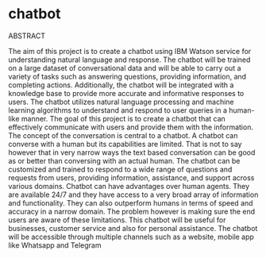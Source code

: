 # chatbot
ABSTRACT

The aim of this project is to create a chatbot using IBM Watson service for understanding natural language and response. 
The chatbot will be trained on a large dataset of conversational data and will be able to carry out a variety of tasks such as answering questions, 
providing information, and completing actions. Additionally, the chatbot will be integrated with a knowledge base to provide more accurate and informative responses to users. 
The chatbot utilizes natural language processing and machine learning algorithms to understand and respond to user queries in a human-like manner.
The goal of this project is to create a chatbot that can effectively communicate with users and provide them with the information. 
The concept of the conversation is central to a chatbot. A chatbot can converse with a human but its capabilities are limited. 
That is not to say however that in very narrow ways the text based conversation can be good as or better than conversing with an actual human. 
The chatbot can be customized and trained to respond to a wide range of questions and requests from users, providing information, assistance, and 
support across various domains.  Chatbot can have advantages over human agents.
They are available 24/7 and they have access to a very broad array of information and functionality.
They can also outperform humans in terms of speed and accuracy in a narrow domain.
The problem however is making sure the end users are aware of these limitations. 
This chatbot will be useful for businesses, customer service and also for personal assistance. 
The chatbot will be accessible through multiple channels such as a website, mobile app like Whatsapp and Telegram
